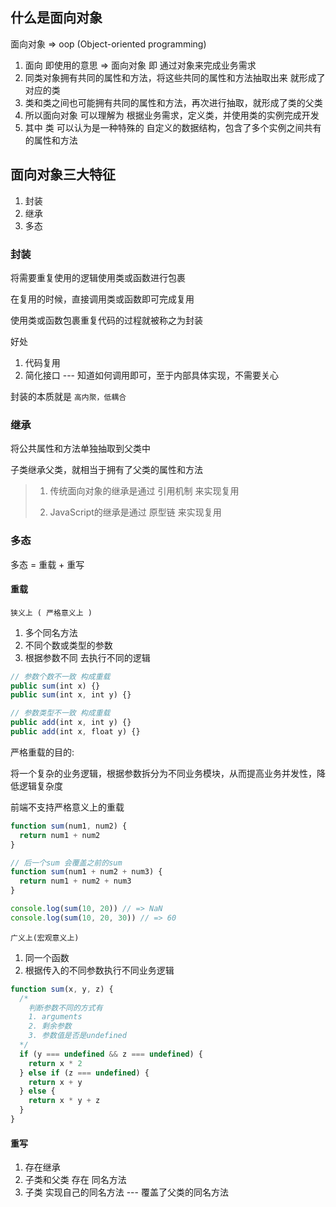 ## 什么是面向对象 

面向对象 => oop (Object-oriented programming)

1. 面向 即使用的意思 => 面向对象 即 通过对象来完成业务需求
2. 同类对象拥有共同的属性和方法，将这些共同的属性和方法抽取出来 就形成了对应的类
3. 类和类之间也可能拥有共同的属性和方法，再次进行抽取，就形成了类的父类
4. 所以面向对象 可以理解为 根据业务需求，定义类，并使用类的实例完成开发
5. 其中 类 可以认为是一种特殊的 自定义的数据结构，包含了多个实例之间共有的属性和方法



## 面向对象三大特征

1. 封装
2. 继承
3. 多态



### 封装

将需要重复使用的逻辑使用类或函数进行包裹

在复用的时候，直接调用类或函数即可完成复用

使用类或函数包裹重复代码的过程就被称之为封装



好处

1. 代码复用
2. 简化接口 --- 知道如何调用即可，至于内部具体实现，不需要关心



封装的本质就是  `高内聚，低耦合`



### 继承

将公共属性和方法单独抽取到父类中

子类继承父类，就相当于拥有了父类的属性和方法

> 1. 传统面向对象的继承是通过 引用机制 来实现复用
>
> 2. JavaScript的继承是通过 原型链 来实现复用



### 多态

多态 = 重载 + 重写



#### 重载

`狭义上 ( 严格意义上 ) `

1. 多个同名方法
2. 不同个数或类型的参数
3. 根据参数不同 去执行不同的逻辑

```js
// 参数个数不一致 构成重载
public sum(int x) {}
public sum(int x, int y) {}

// 参数类型不一致 构成重载
public add(int x, int y) {}
public add(int x, float y) {}
```

严格重载的目的:

将一个复杂的业务逻辑，根据参数拆分为不同业务模块，从而提高业务并发性，降低逻辑复杂度



前端不支持严格意义上的重载

```js
function sum(num1, num2) {
  return num1 + num2
}

// 后一个sum 会覆盖之前的sum
function sum(num1 + num2 + num3) {
  return num1 + num2 + num3
}

console.log(sum(10, 20)) // => NaN
console.log(sum(10, 20, 30)) // => 60
```



`广义上(宏观意义上)`

1. 同一个函数
2. 根据传入的不同参数执行不同业务逻辑

```js
function sum(x, y, z) {
  /* 
  	判断参数不同的方式有
  	1. arguments
  	2. 剩余参数
  	3. 参数值是否是undefined
  */
  if (y === undefined && z === undefined) {
    return x * 2
  } else if (z === undefined) {
    return x + y
  } else {
    return x * y + z
  }
}
```



#### 重写

1. 存在继承
2. 子类和父类 存在 同名方法
3. 子类 实现自己的同名方法 --- 覆盖了父类的同名方法

